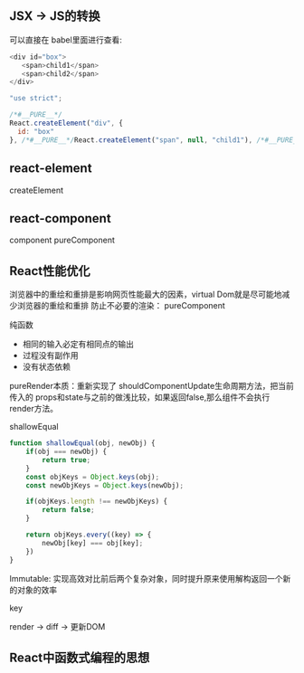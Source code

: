 ## JSX -> JS的转换

可以直接在 babel里面进行查看: 

```js
<div id="box">
   <span>child1</span>
   <span>child2</span>
</div>
```

```js
"use strict";

/*#__PURE__*/
React.createElement("div", {
  id: "box"
}, /*#__PURE__*/React.createElement("span", null, "child1"), /*#__PURE__*/React.createElement("span", null, "child2"));
```

## react-element
createElement

## react-component
component
pureComponent


## React性能优化
浏览器中的重绘和重排是影响网页性能最大的因素，virtual Dom就是尽可能地减少浏览器的重绘和重排
防止不必要的渲染：
pureComponent

纯函数
- 相同的输入必定有相同点的输出
- 过程没有副作用
- 没有状态依赖

pureRender本质：重新实现了 shouldComponentUpdate生命周期方法，把当前传入的 props和state与之前的做浅比较，如果返回false,那么组件不会执行 render方法。

shallowEqual
```js
function shallowEqual(obj, newObj) {
    if(obj === newObj) {
        return true;
    }
    const objKeys = Object.keys(obj);
    const newObjKeys = Object.keys(newObj);

    if(objKeys.length !== newObjKeys) {
        return false;
    }

    return objKeys.every((key) => {
        newObj[key] === obj[key];
    })
}
```
Immutable: 实现高效对比前后两个复杂对象，同时提升原来使用解构返回一个新的对象的效率


key

render -> diff -> 更新DOM


## React中函数式编程的思想
